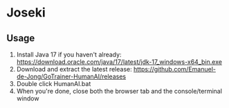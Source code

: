 # Joseki

## Usage
1. Install Java 17 if you haven't already: https://download.oracle.com/java/17/latest/jdk-17_windows-x64_bin.exe
2. Download and extract the latest release: https://github.com/Emanuel-de-Jong/GoTrainer-HumanAI/releases
3. Double click HumanAI.bat
4. When you're done, close both the browser tab and the console/terminal window
